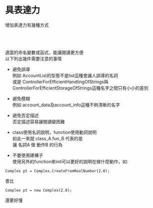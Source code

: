 # 具表達力
增加表達力有幾種方式<br>
<br>
<br>
<br>
<br>
適當的命名變數或函式，能讓閱讀更方便<br>
以下列出幾件需要注意的事情<br>

* 避免誤導<br>
    例如 AccountList的型態不是list這種會讓人誤導的名詞<br>
    或是 ControllerForEfficientHandlingOfStrings與ControllerForEfficientStorageOfStrings這種名字之間只有小小的差別<br>

* 避免模糊<br>
    例如 account_data及account_info這種不夠清晰的名字<br>

* 避免否定描述<br>
    否定描述容易讓閱讀變困難<br>

* class使用名詞說明，function使用動詞說明<br>
    如此一來就 class_A.fun_B 代表的是<br>
    讓 名詞A 做 動作B 的行為<br>

* 不要使用建構子<br>
    使用另外的function來init可以更好的說明在做什麼動作，如:<br>
    
```
Complex pt = Complex.CreateFromRealNumber(2.0);
```
   會比<br>
   
```
Complex pt = new Complex(2.0);
```
   還要好懂<br>
<br>
